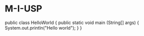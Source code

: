 # M-I-USP
 public class HelloWorld {
 public static void main (String[] args) {
 System.out.println("Hello world");
 }
 }
